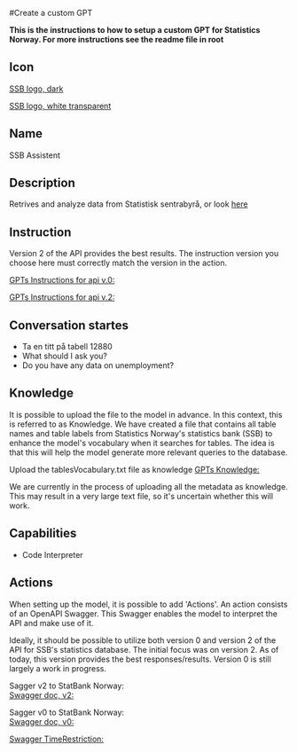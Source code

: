 #Create a custom GPT

**This is the instructions to how to setup a custom GPT for Statistics Norway. For more instructions see the readme file in root**

## Icon

[SSB logo, dark ](https://github.com/PxTools/lab_gpt/blob/main/Images/SSB-Main-icon.png)

[SSB logo, white transparent ](https://github.com/PxTools/lab_gpt/blob/main/Images/SSB%20white.png)


## Name

SSB Assistent

## Description

Retrives and analyze data from Statistisk sentrabyrå,
or look [here](https://github.com/PxTools/lab_gpt/wiki/GPTs-%E2%80%90-Description)

## Instruction

Version 2 of the API provides the best results. The instruction version you choose here must correctly match the version in the action.

[GPTs Instructions for api v.0: ](https://github.com/PxTools/lab_gpt/wiki/Instructions-%E2%80%90-GPTs-for-api-v.0)

[GPTs Instructions for api v.2: ](https://github.com/PxTools/lab_gpt/wiki/Instructions-%E2%80%90-GPTs-for-api-v.2)



## Conversation startes
- Ta en titt på  tabell 12880
- What should I ask you?
- Do you have any data on unemployment?
  
## Knowledge

It is possible to upload the file to the model in advance. In this context, this is referred to as Knowledge. We have created a file that contains all table names and table labels from Statistics Norway's statistics bank (SSB) to enhance the model's vocabulary when it searches for tables. The idea is that this will help the model generate more relevant queries to the database.

Upload the tablesVocabulary.txt file as knowledge 
[GPTs Knowledge: ](https://github.com/PxTools/lab_gpt/tree/main/Knowledge)

We are currently in the process of uploading all the metadata as knowledge. This may result in a very large text file, so it's uncertain whether this will work.

 
## Capabilities

- Code Interpreter

## Actions

When setting up the model, it is possible to add 'Actions'. An action consists of an OpenAPI Swagger. This Swagger enables the model to interpret the API and make use of it.

Ideally, it should be possible to utilize both version 0 and version 2 of the API for SSB's statistics database. The initial focus was on version 2. As of today, this version provides the best responses/results. Version 0 is still largely a work in progress.

Sagger v2 to StatBank Norway:  
[Swagger doc, v2: ](https://github.com/PxTools/lab_gpt/blob/main/OpenApi/swagger_v2.json)

Sagger v0 to StatBank Norway:  
[Swagger doc, v0: ](https://github.com/PxTools/lab_gpt/blob/main/OpenApi/swagger_v0.json)



[Swagger TimeRestriction: ](https://github.com/PxTools/lab_gpt/blob/main/OpenApi/swagger_time.json)

